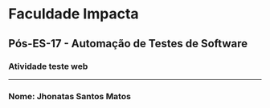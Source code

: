 <h1> Faculdade Impacta </h1> 
<h2> Pós-ES-17 - Automação de Testes de Software </h2>


<h3> Atividade teste web </h3>

---

<h3> Nome: Jhonatas Santos Matos </h3>

